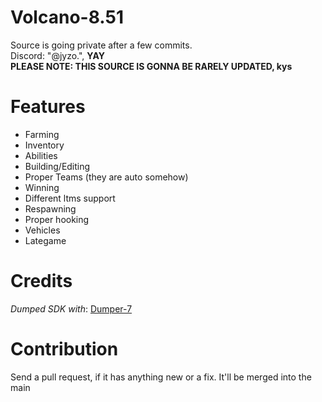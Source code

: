 # Volcano-8.51
Source is going private after a few commits.
</br>
Discord: "@jyzo.",
**YAY**
</br>
**PLEASE NOTE: THIS SOURCE IS GONNA BE RARELY UPDATED, kys**
</br>

# Features
- Farming
- Inventory
- Abilities
- Building/Editing
- Proper Teams (they are auto somehow)
- Winning
- Different ltms support
- Respawning
- Proper hooking
- Vehicles
- Lategame
 
# Credits
*Dumped SDK with*: [Dumper-7](https://github.com/Encryqed/Dumper-7)

# Contribution
Send a pull request, if it has anything new or a fix. It'll be merged into the main

